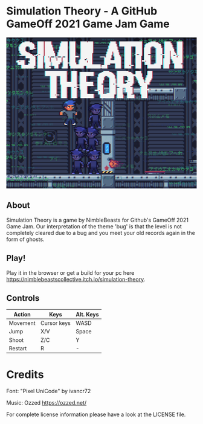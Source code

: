 # Simulation Theory - A GitHub GameOff 2021 Game Jam Game

![](_itch/title_itch.png)

## About

Simulation Theory is a game by NimbleBeasts for Github's GameOff 2021 Game Jam. Our interpretation of the theme 'bug' is that the level is not completely cleared due to a bug and you meet your old records again in the form of ghosts.

## Play!

Play it in the browser or get a build for your pc here https://nimblebeastscollective.itch.io/simulation-theory.

## Controls

| Action   | Keys        | Alt. Keys |
| -------- | ----------- | --------- |
| Movement | Cursor keys | WASD      |
| Jump     | X/V         | Space     |
| Shoot    | Z/C         | Y         |
| Restart  | R           | -         |

# Credits

Font: "Pixel UniCode" by ivancr72

Music: Ozzed https://ozzed.net/

For complete license information please have a look at the LICENSE file.
